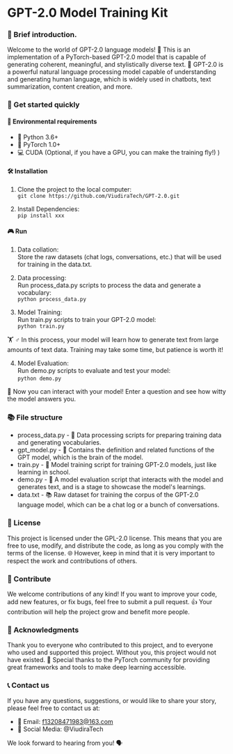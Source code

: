 # GPT-2.0 Model Training Kit

### 🌟 Brief introduction.

Welcome to the world of GPT-2.0 language models! 🎉 This is an implementation of a PyTorch-based GPT-2.0 model that is capable of generating coherent, meaningful, and stylistically diverse text. 📝 GPT-2.0 is a powerful natural language processing model capable of understanding and generating human language, which is widely used in chatbots, text summarization, content creation, and more.

### 🚀 Get started quickly

#### 🔧 Environmental requirements

* 🐍 Python 3.6+  
* 🔗 PyTorch 1.0+  
* 💻 CUDA (Optional, if you have a GPU, you can make the training fly!) )

#### 🛠 Installation

1. Clone the project to the local computer:  
`git clone https://github.com/ViudiraTech/GPT-2.0.git`  
  
2. Install Dependencies:  
`pip install xxx`

#### 🎮 Run

1. Data collation:  
Store the raw datasets (chat logs, conversations, etc.) that will be used for training in the data.txt.  
  
2. Data processing:  
Run process_data.py scripts to process the data and generate a vocabulary:  
`python process_data.py`  
  
3. Model Training:  
Run train.py scripts to train your GPT-2.0 model:  
`python train.py`  
  
🏋️ ♂️ In this process, your model will learn how to generate text from large amounts of text data. Training may take some time, but patience is worth it!  
  
4. Model Evaluation:  
Run demo.py scripts to evaluate and test your model:  
`python demo.py`  
  
🎪 Now you can interact with your model! Enter a question and see how witty the model answers you.  

### 📚 File structure

* process_data.py - 🔧 Data processing scripts for preparing training data and generating vocabularies.  
* gpt_model.py - 🧠 Contains the definition and related functions of the GPT model, which is the brain of the model.  
* train.py - 🏫 Model training script for training GPT-2.0 models, just like learning in school.  
* demo.py - 🎪 A model evaluation script that interacts with the model and generates text, and is a stage to showcase the model's learnings.
* data.txt - 📚 Raw dataset for training the corpus of the GPT-2.0 language model, which can be a chat log or a bunch of conversations.

### 🎨 License

This project is licensed under the GPL-2.0 license. This means that you are free to use, modify, and distribute the code, as long as you comply with the terms of the license. 🌐 However, keep in mind that it is very important to respect the work and contributions of others.

### 🤝 Contribute

We welcome contributions of any kind! If you want to improve your code, add new features, or fix bugs, feel free to submit a pull request. 👍 Your contribution will help the project grow and benefit more people.

### 📢 Acknowledgments

Thank you to everyone who contributed to this project, and to everyone who used and supported this project. Without you, this project would not have existed. 🙌 Special thanks to the PyTorch community for providing great frameworks and tools to make deep learning accessible.

### 📞 Contact us

If you have any questions, suggestions, or would like to share your story, please feel free to contact us at:  
  
* 📧 Email: f13208471983@163.com  
* 💬 Social Media: @ViudiraTech  
  
We look forward to hearing from you! 🗣️